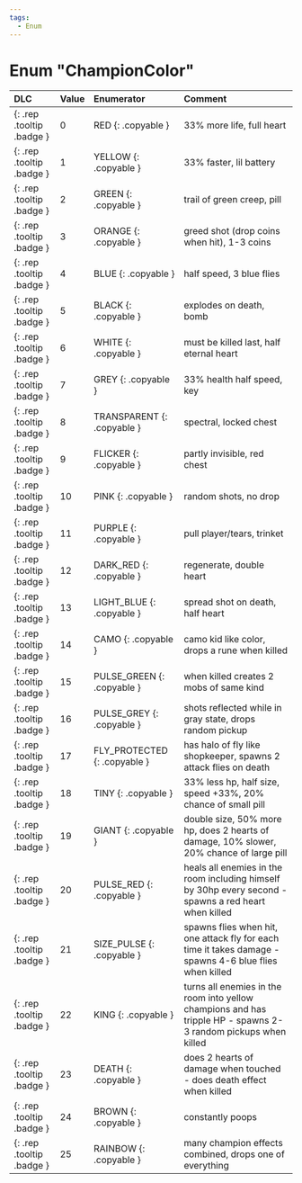 ```yaml
---
tags:
  - Enum
---
```

# Enum "ChampionColor"
|DLC|Value|Enumerator|Comment|
|:--|:--|:--|:--|
|[ ](#){: .rep .tooltip .badge }|0 |RED {: .copyable } | 33% more life, full heart |
|[ ](#){: .rep .tooltip .badge }|1 |YELLOW {: .copyable } | 33% faster, lil battery |
|[ ](#){: .rep .tooltip .badge }|2 |GREEN {: .copyable } | trail of green creep, pill |
|[ ](#){: .rep .tooltip .badge }|3 |ORANGE {: .copyable } | greed shot (drop coins when hit), 1-3 coins |
|[ ](#){: .rep .tooltip .badge }|4 |BLUE {: .copyable } | half speed, 3 blue flies |
|[ ](#){: .rep .tooltip .badge }|5 |BLACK {: .copyable } | explodes on death, bomb |
|[ ](#){: .rep .tooltip .badge }|6 |WHITE {: .copyable } | must be killed last, half eternal heart |
|[ ](#){: .rep .tooltip .badge }|7 |GREY {: .copyable } | 33% health half speed, key |
|[ ](#){: .rep .tooltip .badge }|8 |TRANSPARENT {: .copyable } | spectral, locked chest |
|[ ](#){: .rep .tooltip .badge }|9 |FLICKER {: .copyable } | partly invisible, red chest |
|[ ](#){: .rep .tooltip .badge }|10 |PINK {: .copyable } | random shots, no drop |
|[ ](#){: .rep .tooltip .badge }|11 |PURPLE {: .copyable } | pull player/tears, trinket |
|[ ](#){: .rep .tooltip .badge }|12 |DARK_RED {: .copyable } | regenerate, double heart |
|[ ](#){: .rep .tooltip .badge }|13 |LIGHT_BLUE {: .copyable } | spread shot on death, half heart |
|[ ](#){: .rep .tooltip .badge }|14 |CAMO {: .copyable } | camo kid like color, drops a rune when killed |
|[ ](#){: .rep .tooltip .badge }|15 |PULSE_GREEN {: .copyable } | when killed creates 2 mobs of same kind |
|[ ](#){: .rep .tooltip .badge }|16 |PULSE_GREY {: .copyable } | shots reflected while in gray state, drops random pickup |
|[ ](#){: .rep .tooltip .badge }|17 |FLY_PROTECTED {: .copyable } | has halo of fly like shopkeeper, spawns 2 attack flies on death |
|[ ](#){: .rep .tooltip .badge }|18 |TINY {: .copyable } | 33% less hp, half size, speed +33%, 20% chance of small pill |
|[ ](#){: .rep .tooltip .badge }|19 |GIANT {: .copyable } | double size, 50% more hp, does 2 hearts of damage, 10% slower, 20% chance of large pill |
|[ ](#){: .rep .tooltip .badge }|20 |PULSE_RED {: .copyable } | heals all enemies in the room including himself by 30hp every second  - spawns a red heart when killed |
|[ ](#){: .rep .tooltip .badge }|21 |SIZE_PULSE {: .copyable } | spawns flies when hit, one attack fly for each time it takes damage - spawns 4-6 blue flies when killed |
|[ ](#){: .rep .tooltip .badge }|22 |KING {: .copyable } | turns all enemies in the room into yellow champions and has tripple HP - spawns 2-3 random pickups when killed |
|[ ](#){: .rep .tooltip .badge }|23 |DEATH {: .copyable } | does 2 hearts of damage when touched - does death effect when killed  |
|[ ](#){: .rep .tooltip .badge }|24 |BROWN {: .copyable } | constantly poops |
|[ ](#){: .rep .tooltip .badge }|25 |RAINBOW {: .copyable } | many champion effects combined, drops one of everything |
